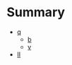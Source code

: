 # Summary

* [q](#camelcasestr-extendedlatinflag--false)
    * [b](https://selfrefactor.gitbooks.io/string-fn/content/a.md#cleanstr)
    * [v](/a.md#cleanstr)
* [II](/a.md#cleanstr)

